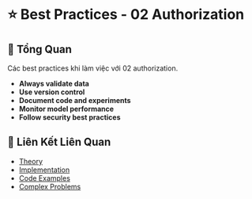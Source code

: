 # ⭐ Best Practices - 02 Authorization

## 🎯 Tổng Quan

Các best practices khi làm việc với 02 authorization.

- **Always validate data**
- **Use version control**
- **Document code and experiments**
- **Monitor model performance**
- **Follow security best practices**

## 🔗 Liên Kết Liên Quan

- [Theory](./THEORY_02_authorization.md)
- [Implementation](./IMPLEMENTATION_02_authorization.md)
- [Code Examples](./CODE_EXAMPLES_02_authorization.md)
- [Complex Problems](./COMPLEX_PROBLEMS.md)
